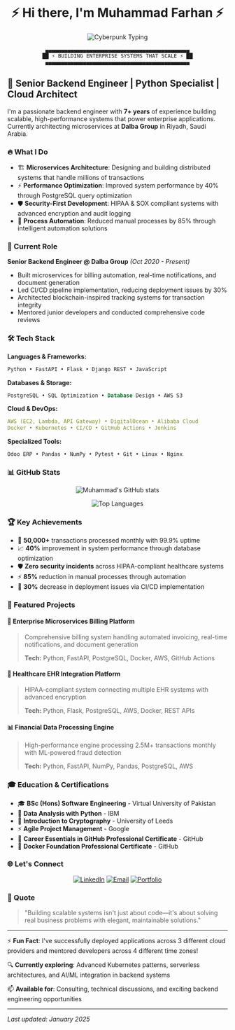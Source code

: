 <div align="center">
  
# ⚡ Hi there, I'm Muhammad Farhan ⚡

<img src="https://readme-typing-svg.herokuapp.com?font=Orbitron&size=30&duration=3000&pause=500&color=FF00FF&background=0D001100&center=true&vCenter=true&multiline=true&width=600&height=100&lines=%3C%2F%3E+SENIOR+BACKEND+ENGINEER+%3C%2F%3E;%E2%9A%A1+PYTHON+%7C+CLOUD+%7C+MICROSERVICES+%E2%9A%A1;%F0%9F%94%A5+7%2B+YEARS+EXPERIENCE+%F0%9F%94%A5" alt="Cyberpunk Typing" />

```
▄▄▄▄▄▄▄▄▄▄▄▄▄▄▄▄▄▄▄▄▄▄▄▄▄▄▄▄▄▄▄▄▄▄▄▄▄▄▄▄▄▄▄▄▄▄
██ ⚡ BUILDING ENTERPRISE SYSTEMS THAT SCALE ⚡ ██
▄▄▄▄▄▄▄▄▄▄▄▄▄▄▄▄▄▄▄▄▄▄▄▄▄▄▄▄▄▄▄▄▄▄▄▄▄▄▄▄▄▄▄▄▄▄
```

</div>

## 🚀 Senior Backend Engineer | Python Specialist | Cloud Architect

I'm a passionate backend engineer with **7+ years** of experience building scalable, high-performance systems that power enterprise applications. Currently architecting microservices at **Dalba Group** in Riyadh, Saudi Arabia.

### 🔥 What I Do
- 🏗️ **Microservices Architecture**: Designing and building distributed systems that handle millions of transactions
- ⚡ **Performance Optimization**: Improved system performance by 40% through PostgreSQL query optimization
- 🛡️ **Security-First Development**: HIPAA & SOX compliant systems with advanced encryption and audit logging
- 🤖 **Process Automation**: Reduced manual processes by 85% through intelligent automation solutions

### 💼 Current Role
**Senior Backend Engineer @ Dalba Group** *(Oct 2020 - Present)*
- Built microservices for billing automation, real-time notifications, and document generation
- Led CI/CD pipeline implementation, reducing deployment issues by 30%
- Architected blockchain-inspired tracking systems for transaction integrity
- Mentored junior developers and conducted comprehensive code reviews

### 🛠️ Tech Stack

**Languages & Frameworks:**
```python
Python • FastAPI • Flask • Django REST • JavaScript
```

**Databases & Storage:**
```sql
PostgreSQL • SQL Optimization • Database Design • AWS S3
```

**Cloud & DevOps:**
```yaml
AWS (EC2, Lambda, API Gateway) • DigitalOcean • Alibaba Cloud
Docker • Kubernetes • CI/CD • GitHub Actions • Jenkins
```

**Specialized Tools:**
```
Odoo ERP • Pandas • NumPy • Pytest • Git • Linux • Nginx
```

### 📊 GitHub Stats

<div align="center">
  
![Muhammad's GitHub stats](https://github-readme-stats.vercel.app/api?username=farhanalii&show_icons=true&theme=synthwave&hide_border=true&bg_color=0d1117&title_color=ff00ff&icon_color=00ffff&text_color=ffffff)

![Top Languages](https://github-readme-stats.vercel.app/api/top-langs/?username=farhanalii&layout=compact&theme=synthwave&hide_border=true&bg_color=0d1117&title_color=ff00ff&text_color=ffffff)

</div>

### 🏆 Key Achievements
- 🚀 **50,000+** transactions processed monthly with 99.9% uptime
- 📈 **40%** improvement in system performance through database optimization
- 🛡️ **Zero security incidents** across HIPAA-compliant healthcare systems
- ⚡ **85%** reduction in manual processes through automation
- 🔄 **30%** decrease in deployment issues via CI/CD implementation

### 🌟 Featured Projects

#### 🏢 Enterprise Microservices Billing Platform
> Comprehensive billing system handling automated invoicing, real-time notifications, and document generation
> 
> **Tech:** Python, FastAPI, PostgreSQL, Docker, AWS, GitHub Actions

#### 🏥 Healthcare EHR Integration Platform  
> HIPAA-compliant system connecting multiple EHR systems with advanced encryption
>
> **Tech:** Python, Flask, PostgreSQL, AWS, Docker, REST APIs

#### 📊 Financial Data Processing Engine
> High-performance engine processing 2.5M+ transactions monthly with ML-powered fraud detection
>
> **Tech:** Python, FastAPI, NumPy, Pandas, PostgreSQL, AWS

### 🎓 Education & Certifications
- 🎓 **BSc (Hons) Software Engineering** - Virtual University of Pakistan
- 📜 **Data Analysis with Python** - IBM
- 🔐 **Introduction to Cryptography** - University of Leeds  
- ⚡ **Agile Project Management** - Google
- 🐙 **Career Essentials in GitHub Professional Certificate** - GitHub
- 🐳 **Docker Foundation Professional Certificate** - GitHub

### 🌐 Let's Connect

<div align="center">

[![LinkedIn](https://img.shields.io/badge/LinkedIn-0077B5?style=for-the-badge&logo=linkedin&logoColor=white&labelColor=000000&color=ff00ff)](https://www.linkedin.com/in/farhanalise/)
[![Email](https://img.shields.io/badge/Email-D14836?style=for-the-badge&logo=gmail&logoColor=white&labelColor=000000&color=00ffff)](mailto:farhan.ali.se@gmail.com)
[![Portfolio](https://img.shields.io/badge/Portfolio-FF5722?style=for-the-badge&logo=todoist&logoColor=white&labelColor=000000&color=ff6600)](https://muhammadfarhan.work)

</div>

### 💭 Quote
> "Building scalable systems isn't just about code—it's about solving real business problems with elegant, maintainable solutions."

---

⚡ **Fun Fact**: I've successfully deployed applications across 3 different cloud providers and mentored developers across 4 different time zones!

🔍 **Currently exploring**: Advanced Kubernetes patterns, serverless architectures, and AI/ML integration in backend systems

📫 **Available for**: Consulting, technical discussions, and exciting backend engineering opportunities

---

*Last updated: January 2025*
